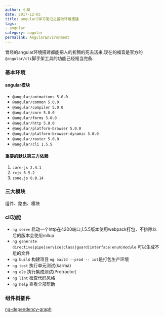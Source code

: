 ```yaml
---
author: 小莫
date: 2017-12-05
title: angular2学习笔记之基础环境搭建
tags:
- angular
category: angular
permalink: AngularEnvironment
---
```

曾经的angular环境搭建都能把人的折腾的死去活来,现在的福音是官方的`@angular/cli`脚手架工具的功能己经相当完备.
<!-- more -->


### 基本环境
#### angular模块
- `@angular/animations 5.0.0`
- `@angular/common 5.0.0`
- `@angular/compiler 5.0.0`
- `@angular/core 5.0.0`
- `@angular/forms 5.0.0`
- `@angular/http 5.0.0`
- `@angular/platform-browser 5.0.0`
- `@angular/platform-browser-dynamic 5.0.0`
- `@angular/router 5.0.0`
- `@angular/cli 1.5.5`

#### 重要的默认第三方依赖
1. `core-js 2.4.1`     
2. `rxjs 5.5.2`          
3. `zone.js 0.8.14`          

###  三大模块
组件、路由、模块

### cli功能
- `ng serve` 启动一个http在4200端口,1.5.5版本使用webpack打包，不排除以后的版本会使用rollup
- `ng generate directive|pipe|service|class|guard|interface|enum|module` 可以生成不组的文件
- `ng build` 构建项目 `ng build --prod -- iot`是打包生产环境
- `ng test` 执行单元测试(karma)
- `ng e2e`  执行集成测试(Protractor)
- `ng lint` 检查代码风格
- `ng help` 查看全部帮助

### 组件树插件
[ng-dependency-graph](https://github.com/filso/ng-dependency-graph/)

